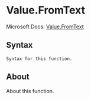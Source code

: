 ---
---

# Value.FromText

Microsoft Docs: [Value.FromText](https://docs.microsoft.com/en-us/powerquery-m/value-fromtext)

## Syntax

```powerquery-m
Syntax for this function.
```

## About

About this function.

